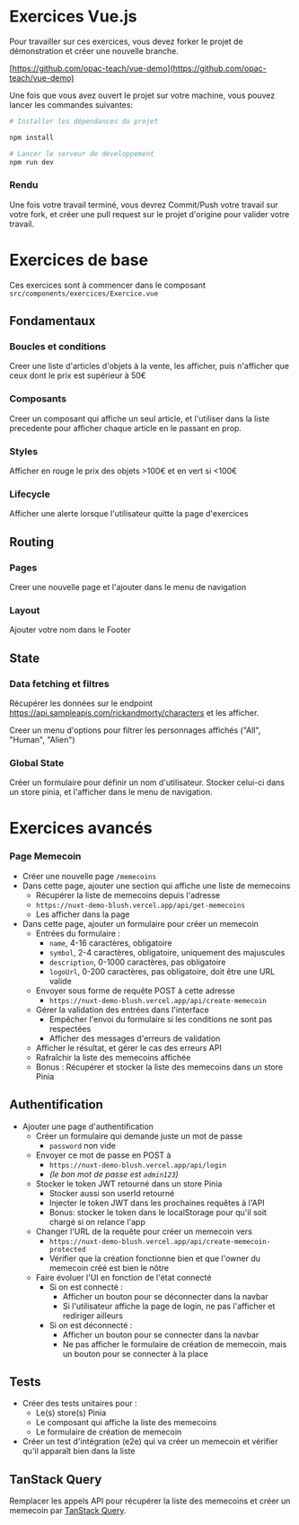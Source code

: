 # Exercices Vue.js

Pour travailler sur ces exercices, vous devez forker le projet de démonstration et créer une nouvelle branche.

[https://github.com/opac-teach/vue-demo](https://github.com/opac-teach/vue-demo)

Une fois que vous avez ouvert le projet sur votre machine, vous pouvez lancer les commandes suivantes:

```bash
# Installer les dépendances du projet

npm install

# Lancer le serveur de développement
npm run dev
```

### Rendu

Une fois votre travail terminé, vous devrez Commit/Push votre travail sur votre fork, et créer une pull request sur le projet d'origine pour valider votre travail.

# Exercices de base

Ces exercices sont à commencer dans le composant `src/components/exercices/Exercice.vue`

## Fondamentaux

### Boucles et conditions

Creer une liste d'articles d'objets à la vente, les afficher, puis n'afficher que ceux dont le prix est supérieur à 50€

### Composants

Creer un composant qui affiche un seul article, et l'utiliser dans la liste precedente pour afficher chaque article en le passant en prop.

### Styles

Afficher en rouge le prix des objets >100€ et en vert si <100€

### Lifecycle

Afficher une alerte lorsque l'utilisateur quitte la page d'exercices

## Routing

### Pages

Creer une nouvelle page et l'ajouter dans le menu de navigation

### Layout

Ajouter votre nom dans le Footer

## State

### Data fetching et filtres

Récupérer les données sur le endpoint https://api.sampleapis.com/rickandmorty/characters et les afficher.

Creer un menu d'options pour filtrer les personnages affichés ("All", "Human", "Alien")

### Global State

Créer un formulaire pour définir un nom d'utilisateur. Stocker celui-ci dans un store pinia, et l'afficher dans le menu de navigation.

##

# Exercices avancés

### Page Memecoin

- Créer une nouvelle page `/memecoins`
- Dans cette page, ajouter une section qui affiche une liste de memecoins
  - Récupérer la liste de memecoins depuis l'adresse
  - `https://nuxt-demo-blush.vercel.app/api/get-memecoins`
  - Les afficher dans la page
- Dans cette page, ajouter un formulaire pour créer un memecoin
  - Entrées du formulaire :
    - `name`, 4-16 caractères, obligatoire
    - `symbol`, 2-4 caractères, obligatoire, uniquement des majuscules
    - `description`, 0-1000 caractères, pas obligatoire
    - `logoUrl`, 0-200 caractères, pas obligatoire, doit être une URL valide
  - Envoyer sous forme de requête POST à cette adresse
    - `https://nuxt-demo-blush.vercel.app/api/create-memecoin`
  - Gérer la validation des entrées dans l'interface
    - Empêcher l'envoi du formulaire si les conditions ne sont pas respectées
    - Afficher des messages d'erreurs de validation
  - Afficher le résultat, et gérer le cas des erreurs API
  - Rafraîchir la liste des memecoins affichée
  - Bonus : Récupérer et stocker la liste des memecoins dans un store Pinia

## Authentification

- Ajouter une page d'authentification
  - Créer un formulaire qui demande juste un mot de passe
    - `password` non vide
  - Envoyer ce mot de passe en POST à
    - `https://nuxt-demo-blush.vercel.app/api/login`
    - _(le bon mot de passe est `admin123`)_
  - Stocker le token JWT retourné dans un store Pinia
    - Stocker aussi son userId retourné
    - Injecter le token JWT dans les prochaines requêtes à l'API
    - Bonus: stocker le token dans le localStorage pour qu'il soit chargé si on relance l'app
  - Changer l'URL de la requête pour créer un memecoin vers
    - `https://nuxt-demo-blush.vercel.app/api/create-memecoin-protected`
    - Vérifier que la création fonctionne bien et que l'owner du memecoin créé est bien le nôtre
  - Faire évoluer l'UI en fonction de l'état connecté
    - Si on est connecté :
      - Afficher un bouton pour se déconnecter dans la navbar
      - Si l'utilisateur affiche la page de login, ne pas l'afficher et rediriger ailleurs
    - Si on est déconnecté :
      - Afficher un bouton pour se connecter dans la navbar
      - Ne pas afficher le formulaire de création de memecoin, mais un bouton pour se connecter à la place

## Tests

- Créer des tests unitaires pour :
  - Le(s) store(s) Pinia
  - Le composant qui affiche la liste des memecoins
  - Le formulaire de création de memecoin
- Créer un test d'intégration (e2e) qui va créer un memecoin et vérifier qu'il apparaît bien dans la liste

## TanStack Query

Remplacer les appels API pour récupérer la liste des memecoins et créer un memecoin par [TanStack Query](https://tanstack.com/query/latest/docs/framework/vue/overview).
